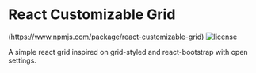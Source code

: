 # React Customizable Grid
(https://www.npmjs.com/package/react-customizable-grid)
[![license](https://img.shields.io/github/license/andre-araujo/react-customizable-grid.svg)]()

A simple react grid inspired on grid-styled and react-bootstrap with open settings.
